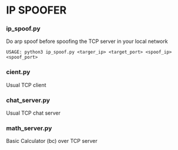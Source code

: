 # IP SPOOFER

### ip_spoof.py

Do arp spoof before spoofing the TCP server in your local network

```
USAGE: python3 ip_spoof.py <targer_ip> <target_port> <spoof_ip> <spoof_port>
```

### cient.py

Usual TCP client

### chat_server.py

Usual TCP chat server

### math_server.py

Basic Calculator (bc) over TCP server

